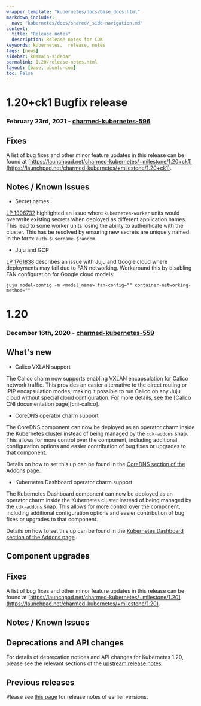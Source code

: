 ```yaml
---
wrapper_template: "kubernetes/docs/base_docs.html"
markdown_includes:
  nav: "kubernetes/docs/shared/_side-navigation.md"
context:
  title: "Release notes"
  description: Release notes for CDK
keywords: kubernetes,  release, notes
tags: [news]
sidebar: k8smain-sidebar
permalink: 1.20/release-notes.html
layout: [base, ubuntu-com]
toc: False
---
```


# 1.20+ck1 Bugfix release

### February 23rd, 2021 - [charmed-kubernetes-596](https://api.jujucharms.com/charmstore/v5/charmed-kubernetes-596/archive/bundle.yaml)

## Fixes

A list of bug fixes and other minor feature updates in this release can be found at
[https://launchpad.net/charmed-kubernetes/+milestone/1.20+ck1](https://launchpad.net/charmed-kubernetes/+milestone/1.20+ck1).

## Notes / Known Issues

- Secret names

[LP 1906732](https://bugs.launchpad.net/charm-kubernetes-master/+bug/1906732)
highlighted an issue where `kubernetes-worker` units would overwrite existing
secrets when deployed as different application names. This lead to some worker
units losing the ability to authenticate with the cluster. This has be resolved
by ensuring new secrets are uniquely named in the form: `auth-$username-$random`.

- Juju and GCP

[LP 1761838](https://bugs.launchpad.net/juju/+bug/1761838) describes an issue
with Juju and Google cloud where deployments may fail due to FAN networking.
Workaround this by disabling FAN configuration for Google cloud models:

`juju model-config -m <model_name> fan-config="" container-networking-method=""`

# 1.20

### December 16th, 2020 - [charmed-kubernetes-559](https://api.jujucharms.com/charmstore/v5/charmed-kubernetes-559/archive/bundle.yaml)

## What's new

- Calico VXLAN support

The Calico charm now supports enabling VXLAN encapsulation for Calico network
traffic. This provides an easier alternative to the direct routing or IPIP
encapsulation modes, making it possible to run Calico on any Juju cloud without
special cloud configuration. For more details, see the
[Calico CNI documentation page][cni-calico].

- CoreDNS operator charm support

The CoreDNS component can now be deployed as an operator charm inside the
Kubernetes cluster instead of being managed by the `cdk-addons` snap. This allows
for more control over the component, including additional configuration options
and easier contribution of bug fixes or upgrades to that component.

Details on how to set this up can be found in the [CoreDNS section of the Addons page][coredns].

- Kubernetes Dashboard operator charm support

The Kubernetes Dashboard component can now be deployed as an operator charm inside the
Kubernetes cluster instead of being managed by the `cdk-addons` snap. This allows
for more control over the component, including additional configuration options
and easier contribution of bug fixes or upgrades to that component.

Details on how to set this up can be found in the [Kubernetes Dashboard section of the Addons page][dashboard].

## Component upgrades

## Fixes

A list of bug fixes and other minor feature updates in this release can be found at
[https://launchpad.net/charmed-kubernetes/+milestone/1.20](https://launchpad.net/charmed-kubernetes/+milestone/1.20).


## Notes / Known Issues

## Deprecations and API changes

For details of deprecation notices and API changes for Kubernetes 1.20, please see the
relevant sections of the [upstream release notes](https://github.com/kubernetes/kubernetes/blob/master/CHANGELOG/CHANGELOG-1.20.md#deprecation)

## Previous releases

Please see [this page][rel] for release notes of earlier versions.

<!--LINKS-->
[upgrade-notes]: /kubernetes/docs/upgrade-notes
[bundle]: https://api.jujucharms.com/charmstore/v5/canonical-kubernetes-471/archive/bundle.yaml
[cis-benchmark]: /kubernetes/docs/cis-compliance
[bundle]: https://api.jujucharms.com/charmstore/v5/canonical-kubernetes-471/archive/bundle.yaml
[rel]: /kubernetes/docs/release-notes
[ipv6]: /kubernetes/docs/ipv6
[cni-sriov]: /kubernetes/docs/cni-sriov
[authn]: /kubernetes/docs/auth#authn
[veth-mtu]: https://docs.projectcalico.org/networking/mtu
[1.19-calico]: /kubernetes/docs/1.19/charm-calico
[coredns]: /kubernetes/docs/cdk-addons#coredns
[dashboard]: /kubernetes/docs/cdk-addons#kubernetes-dashboard
